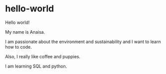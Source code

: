 # hello-world

Hello world!

My name is Anaisa.

I am passionate about the environment and sustainability and I want to learn how to code.

Also, I really like coffee and puppies.

I am learning SQL and python.
